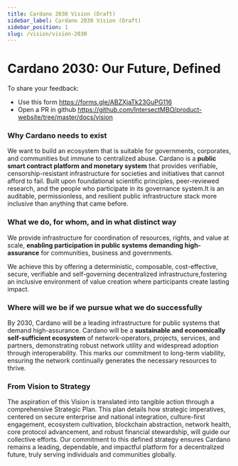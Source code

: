 ```yaml
---
title: Cardano 2030 Vision (Draft)
sidebar_label: Cardano 2030 Vision (Draft)
sidebar_position: 1
slug: /vision/vision-2030
---
```


# Cardano 2030: Our Future, Defined

To share your feedback:
- Use this form https://forms.gle/ABZXjaTk23GuPG116
- Open a PR in github https://github.com/IntersectMBO/product-website/tree/master/docs/vision

### Why Cardano needs to exist

We want to build an ecosystem that is suitable for governments, corporates, and communities but immune to centralized abuse.
Cardano is a **public smart contract platform and monetary
system** that provides verifiable, censorship-resistant
infrastructure for societies and initiatives that cannot
afford to fail. Built upon foundational scientific
principles, peer-reviewed research, and the people who participate in its governance system.It is an auditable,
permissionless, and resilient public infrastructure stack
more inclusive than anything that came before.

### What we do, for whom, and in what distinct way

We provide infrastructure for coordination of resources, rights, and value at scale, **enabling participation in public systems demanding high-assurance** for communities, business and governments. 

We achieve this by offering a deterministic, composable, cost-effective, secure, verifiable and self-governing decentralized infrastructure,fostering an inclusive environment of value creation where participants create lasting impact.

### Where will we be if we pursue what we do successfully

By 2030, Cardano will be a leading infrastructure for public systems that demand high-assurance. Cardano will be a **sustainable
and economically self-sufficient ecosystem** of network-operators, projects,
services, and partners, demonstrating robust network utility
and widespread adoption through interoperability. This marks our commitment to
long-term viability, ensuring the network continually generates the
necessary resources to thrive.

### From Vision to Strategy

The aspiration of this Vision is translated into tangible
action through a comprehensive Strategic Plan. This plan
details how strategic imperatives, centered on secure
enterprise and national integration, culture-first
engagement, ecosystem cultivation, blockchain abstraction,
network health, core protocol advancement, and robust
financial stewardship, will guide our collective efforts.
Our commitment to this defined strategy ensures Cardano
remains a leading, dependable, and impactful platform for a
decentralized future, truly serving individuals and communities
globally.
